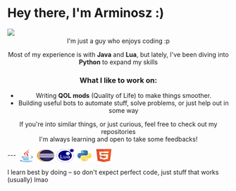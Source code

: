 # Hey there, I'm Arminosz :)
<a href=https://github.com/arminosz>
  <img src="https://github-readme-stats.vercel.app/api/top-langs/?username=arminosz&layout=compact&theme=dark"/>
</a>
<div align="center">
I'm just a guy who enjoys coding :p

Most of my experience is with **Java** and **Lua**, but lately, I've been diving into **Python** to expand my skills

### What I like to work on:
- Writing **QOL mods** (Quality of Life) to make things smoother.
- Building useful bots to automate stuff, solve problems, or just help out in some way

If you're into similar things, or just curious, feel free to check out my repositories  
I'm always learning and open to take some feedbacks!
</div>
---
<img align="center" alt="Java" height="30" width="40" src="https://raw.githubusercontent.com/devicons/devicon/master/icons/java/java-original.svg">
<img align="center" alt="Eclispe" height="30" width="40" src="https://raw.githubusercontent.com/devicons/devicon/refs/heads/master/icons/eclipse/eclipse-original.svg">
<img align="center" alt="Lua" height="30" width="40" src="https://raw.githubusercontent.com/devicons/devicon/refs/heads/master/icons/lua/lua-plain.svg">
<img align="center" alt="Python" height="30" width="40" src="https://raw.githubusercontent.com/devicons/devicon/refs/heads/master/icons/python/python-original.svg">
<img align="center" alt="HTML" height="30" width="40" src="https://raw.githubusercontent.com/devicons/devicon/master/icons/html5/html5-original.svg">

I learn best by doing – so don't expect perfect code, just stuff that works (usually) lmao
